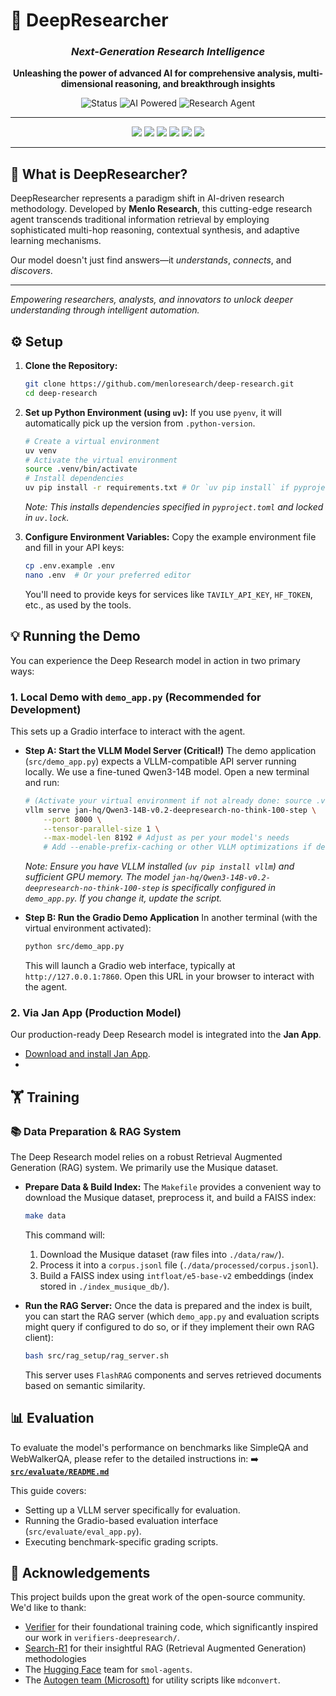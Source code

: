 # 🔬 DeepResearcher

<div align="center">

### *Next-Generation Research Intelligence*

**Unleashing the power of advanced AI for comprehensive analysis, multi-dimensional reasoning, and breakthrough insights**

<p align="center">
  <img src="https://img.shields.io/badge/Status-Research%20Preview-orange?style=for-the-badge&logo=flask" alt="Status"/>
  <img src="https://img.shields.io/badge/AI-Powered-blue?style=for-the-badge&logo=robot" alt="AI Powered"/>
  <img src="https://img.shields.io/badge/Research-Agent-purple?style=for-the-badge&logo=search" alt="Research Agent"/>
</p>

---

<p align="center">
  <a href='#'><img src='https://img.shields.io/badge/📊-Project%20Overview-2E86AB?style=flat-square&logoColor=white'/></a>
  <a href='#'><img src='https://img.shields.io/badge/🚀-Live%20Demo-FF6B6B?style=flat-square&logoColor=white'/></a>
  <a href='#'><img src='https://img.shields.io/badge/📄-Research%20Paper-4ECDC4?style=flat-square&logoColor=white'/></a>
  <a href='#'><img src='https://img.shields.io/badge/🤗-HuggingFace%20Models-FFE66D?style=flat-square&logoColor=black'/></a>
  <a href='https://huggingface.co/datasets/jan-hq/Musique-subset'><img src='https://img.shields.io/badge/📚-Dataset-95E1D3?style=flat-square&logoColor=black'/></a>
  <a href='#'><img src='https://colab.research.google.com/assets/colab-badge.svg'/></a>
</p>

</div>

---

## 🌟 **What is DeepResearcher?**

DeepResearcher represents a paradigm shift in AI-driven research methodology. Developed by **Menlo Research**, this cutting-edge research agent transcends traditional information retrieval by employing sophisticated multi-hop reasoning, contextual synthesis, and adaptive learning mechanisms.

Our model doesn't just find answers—it *understands*, *connects*, and *discovers*. 

---

*Empowering researchers, analysts, and innovators to unlock deeper understanding through intelligent automation.*


## ⚙️ Setup

1.  **Clone the Repository:**
    ```bash
    git clone https://github.com/menloresearch/deep-research.git
    cd deep-research
    ```

2.  **Set up Python Environment (using `uv`):**
    If you use `pyenv`, it will automatically pick up the version from `.python-version`.
    ```bash
    # Create a virtual environment
    uv venv
    # Activate the virtual environment
    source .venv/bin/activate
    # Install dependencies
    uv pip install -r requirements.txt # Or `uv pip install` if pyproject.toml is primary
    ```
    *Note: This installs dependencies specified in `pyproject.toml` and locked in `uv.lock`.*

3.  **Configure Environment Variables:**
    Copy the example environment file and fill in your API keys:
    ```bash
    cp .env.example .env
    nano .env  # Or your preferred editor
    ```
    You'll need to provide keys for services like `TAVILY_API_KEY`, `HF_TOKEN`, etc., as used by the tools.


## 💡 Running the Demo

You can experience the Deep Research model in action in two primary ways:

### 1. Local Demo with `demo_app.py` (Recommended for Development)

This sets up a Gradio interface to interact with the agent.

*   **Step A: Start the VLLM Model Server (Critical!)**
    The demo application (`src/demo_app.py`) expects a VLLM-compatible API server running locally. We use a fine-tuned Qwen3-14B model.
    Open a new terminal and run:
    ```bash
    # (Activate your virtual environment if not already done: source .venv/bin/activate)
    vllm serve jan-hq/Qwen3-14B-v0.2-deepresearch-no-think-100-step \
        --port 8000 \
        --tensor-parallel-size 1 \
        --max-model-len 8192 # Adjust as per your model's needs
        # Add --enable-prefix-caching or other VLLM optimizations if desired
    ```
    *Note: Ensure you have VLLM installed (`uv pip install vllm`) and sufficient GPU memory.*
    *The model `jan-hq/Qwen3-14B-v0.2-deepresearch-no-think-100-step` is specifically configured in `demo_app.py`. If you change it, update the script.*

*   **Step B: Run the Gradio Demo Application**
    In another terminal (with the virtual environment activated):
    ```bash
    python src/demo_app.py
    ```
    This will launch a Gradio web interface, typically at `http://127.0.0.1:7860`. Open this URL in your browser to interact with the agent.

### 2. Via Jan App (Production Model)

Our production-ready Deep Research model is integrated into the **Jan App**.
*   [Download and install Jan App](https://jan.ai/).
*   

## 🏋️ Training
### 📚 Data Preparation & RAG System

The Deep Research model relies on a robust Retrieval Augmented Generation (RAG) system. We primarily use the Musique dataset.

*   **Prepare Data & Build Index:**
    The `Makefile` provides a convenient way to download the Musique dataset, preprocess it, and build a FAISS index:
    ```bash
    make data
    ```
    This command will:
    1.  Download the Musique dataset (raw files into `./data/raw/`).
    2.  Process it into a `corpus.jsonl` file (`./data/processed/corpus.jsonl`).
    3.  Build a FAISS index using `intfloat/e5-base-v2` embeddings (index stored in `./index_musique_db/`).

*   **Run the RAG Server:**
    Once the data is prepared and the index is built, you can start the RAG server (which `demo_app.py` and evaluation scripts might query if configured to do so, or if they implement their own RAG client):
    ```bash
    bash src/rag_setup/rag_server.sh
    ```
    This server uses `FlashRAG` components and serves retrieved documents based on semantic similarity.


## 📊 Evaluation

To evaluate the model's performance on benchmarks like SimpleQA and WebWalkerQA, please refer to the detailed instructions in:
➡️ **[`src/evaluate/README.md`](src/evaluate/README.md)**

This guide covers:
*   Setting up a VLLM server specifically for evaluation.
*   Running the Gradio-based evaluation interface (`src/evaluate/eval_app.py`).
*   Executing benchmark-specific grading scripts.


## 🙏 Acknowledgements

This project builds upon the great work of the open-source community. We'd like to thank:
*  [Verifier](https://github.com/willccbb/verifiers) for their foundational training code, which significantly inspired our work in `verifiers-deepresearch/`.
* [Search-R1](https://github.com/PeterGriffinJin/Search-R1) for their insightful RAG (Retrieval Augmented Generation) methodologies
*   The [Hugging Face](https://huggingface.co/) team for `smol-agents`.
*   The [Autogen team (Microsoft)](https://github.com/microsoft/autogen) for utility scripts like `mdconvert`.